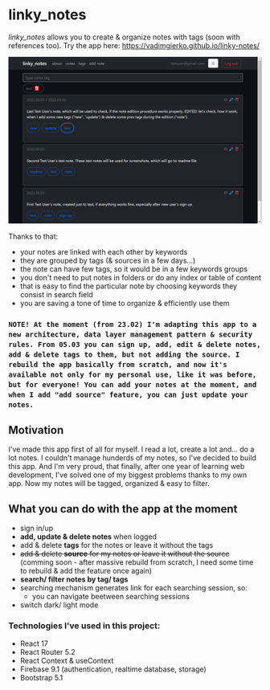 # linky_notes

*linky_notes* allows you to create & organize notes with tags (soon with references too). Try the app here: https://vadimgierko.github.io/linky-notes/

<img src="public/linky-notes-app-screen-vadim-gierko.png">

Thanks to that:
- your notes are linked with each other by keywords
- they are grouped by tags (& sources in a few days...)
- the note can have few tags, so it would be in a few keywords groups
- you don't need to put notes in folders or do any index or table of content
- that is easy to find the particular note by choosing keywords they consist in search field
- you are saving a tone of time to organize & efficiently use them

### `NOTE! At the moment (from 23.02) I'm adapting this app to a new architecture, data layer management pattern & security rules. From 05.03 you can sign up, add, edit & delete notes, add & delete tags to them, but not adding the source. I rebuild the app basically from scratch, and now it's available not only for my personal use, like it was before, but for everyone! You can add your notes at the moment, and when I add "add source" feature, you can just update your notes.`

## Motivation

I've made this app first of all for myself. I read a lot, create a lot and... do a lot notes. I couldn't manage hunderds of my notes, so I've decided to build this app. And I'm very proud, that finally, after one year of learning web development, I've solved one of my biggest problems thanks to my own app. Now my notes will be tagged, organized & easy to filter.

## What you can do with the app at the moment

- sign in/up
- **add, update & delete notes** when logged
- add & delete **tags** for the notes or leave it without the tags
- ~~add & delete **source** for my notes or leave it without the source~~ (comming soon - after massive rebuild from scratch, I need some time to rebuild & add the feature once again)
- **search/ filter notes by tag/ tags**
- searching mechanism generates link for each searching session, so:
  - you can navigate beetween searching sessions
- switch dark/ light mode

### Technologies I've used in this project:
- React 17
- React Router 5.2
- React Context & useContext
- Firebase 9.1 (authentication, realtime database, storage)
- Bootstrap 5.1